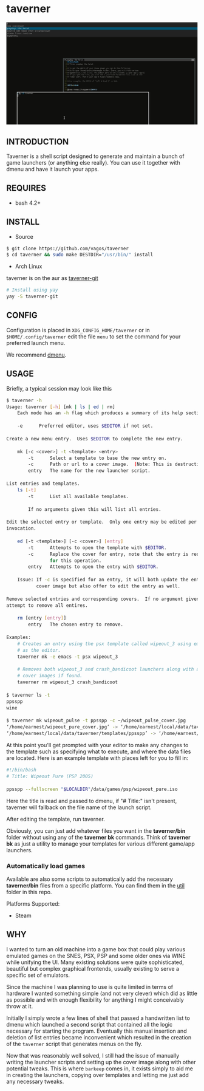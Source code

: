 # taverner

![taverner](taverner.png)

## INTRODUCTION

Taverner is a shell script designed
to generate and maintain a bunch of game launchers (or anything else
really). You can use it together with dmenu and have it 
launch your apps.

## REQUIRES

- bash 4.2+

## INSTALL

* Source

```bash
$ git clone https://github.com/vagos/taverner
$ cd taverner && sudo make DESTDIR="/usr/bin/" install
```

* Arch Linux

taverner is on the aur as [taverner-git](https://aur.archlinux.org/packages/taverner-git)

```bash
# Install using yay
yay -S taverner-git
```

## CONFIG

Configuration is placed in ```XDG_CONFIG_HOME/taverner``` or 
in ```$HOME/.config/taverner``` edit the file ```menu``` to 
set the command for your preferred launch menu. 

We recommend [dmenu](https://github.com/stilvoid/dmenu).

## USAGE

Briefly, a typical session may look like this

```bash
$ taverner -h
Usage: taverner [-h] [mk | ls | ed | rm]
    Each mode has an -h flag which produces a summary of its help section.

    -e      Preferred editor, uses $EDITOR if not set.

Create a new menu entry.  Uses $EDITOR to complete the new entry.

    mk [-c <cover>] -t <template> <entry>
        -t      Select a template to base the new entry on.
        -c      Path or url to a cover image.  (Note: This is destructive)
        entry   The name for the new launcher script.

List entries and templates.
    ls [-t]
        -t      List all available templates.

        If no arguments given this will list all entries.

Edit the selected entry or template.  Only one entry may be edited per
invocation.

    ed [-t <template>] [-c <cover>] [entry]
        -t      Attempts to open the template with $EDITOR.
        -c      Replace the cover for entry, note that the entry is required
                for this operation.
        entry   Attempts to open the entry with $EDITOR.

    Issue: If -c is specified for an entry, it will both update the entries
           cover image but also offer to edit the entry as well.

Remove selected entries and corresponding covers.  If no argument given,
attempt to remove all entires.

    rm [entry [entry]]
        entry   The chosen entry to remove.

Examples:
    # Creates an entry using the psx template called wipeout_3 using emacs
    # as the editor.
    taverner mk -e emacs -t psx wipeout_3

    # Removes both wipeout_3 and crash_bandicoot launchers along with any
    # cover images if found.
    taverner rm wipeout_3 crash_bandicoot

$ taverner ls -t
ppsspp
wine

$ taverner mk wipeout_pulse -t ppsspp -c ~/wipeout_pulse_cover.jpg
‘/home/earnest/wipeout_pure_cover.jpg’ -> ‘/home/earnest/local/data/taverner/covers/wipeout_pure’
‘/home/earnest/local/data/taverner/templates/ppsspp’ -> ‘/home/earnest/local/data/taverner/bin/wipeout_pure’
```

At this point you'll get prompted with your editor to make any changes
to the template such as specifying what to execute, and where the data
files are located. Here is an example template with places left for you
to fill in:

```bash
#!/bin/bash
# Title: Wipeout Pure (PSP 2005)

ppsspp --fullscreen "$LOCALDIR"/data/games/psp/wipeout_pure.iso
```

Here the title is read and passed to dmenu, if "# Title:" isn't present,
taverner will fallback on the file name of the launch script.

After editing the template, run taverner.

Obviously, you can just add whatever files you want in the __taverner/bin__
folder without using any of the __taverner bk__ commands. 
Think of __taverner bk__ as just a utility to manage your templates for
various different game/app launchers.

### Automatically load games

Available are also some scripts to automatically add the necessary __taverner/bin__ files
from a specific platform. You can find them in the
[util](https://github.com/vagos/taverner/tree/master/util) folder in this repo.

Platforms Supported:

* Steam

## WHY

  I wanted to turn an old machine into a game box that could play various
  emulated games on the SNES, PSX, PSP and some older ones via WINE while
  unifying the UI. Many existing solutions were quite sophisticated,
  beautiful but complex graphical frontends, usually existing to serve a
  specific set of emulators.

  Since the machine I was planning to use is quite limited in terms of
  hardware I wanted something simple (and not very clever) which did as
  little as possible and with enough flexibility for anything I might
  conceivably throw at it.

  Initially I simply wrote a few lines of shell that passed a handwritten
  list to dmenu which launched a second script that contained all the
  logic necessary for starting the program. Eventually this manual
  insertion and deletion of list entries became inconvenient which
  resulted in the creation of the `taverner` script that generates menus
  on the fly.

  Now that was reasonably well solved, I still had the issue of manually
  writing the launcher scripts and setting up the cover image along with
  other potential tweaks. This is where `barkeep` comes in, it exists
  simply to aid me in creating the launchers, copying over templates and
  letting me just add any necessary tweaks.
